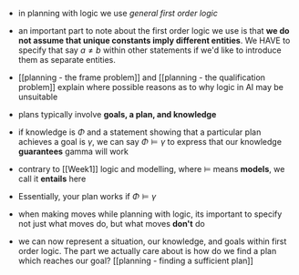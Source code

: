 - in planning with logic we use *general first order logic*

- an important part to note about the first order logic we use is that **we do not assume that unique constants imply different entities**. We HAVE to specify that say $a \neq b$ within other statements if we'd like to introduce them as separate entities. 
- [[planning - the frame problem]] and [[planning - the qualification problem]] explain where possible reasons as to why logic in AI may be unsuitable

- plans typically involve **goals, a plan, and knowledge**
- if knowledge is $\Phi$ and a statement showing that a particular plan achieves a goal is $\gamma$, we can say $\Phi \models \gamma$ to express that our knowledge **guarantees** gamma will work
- contrary to [[Week1]] logic and modelling, where $\models$ means **models**, we call it **entails** here 
- Essentially, your plan works if $\Phi \models \gamma$ 

- when making moves while planning with logic, its important to specify not just what moves do, but what moves **don't** do
- we can now represent a situation, our knowledge, and goals within first order logic. The part we actually care about is how do we find a plan which reaches our goal? [[planning - finding a sufficient plan]]
